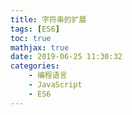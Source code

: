 ```yaml
---
title: 字符串的扩展
tags: [ES6]
toc: true
mathjax: true
date: 2019-06-25 11:30:32
categories:
    - 编程语言
    - JavaScript
    - ES6
---
```

